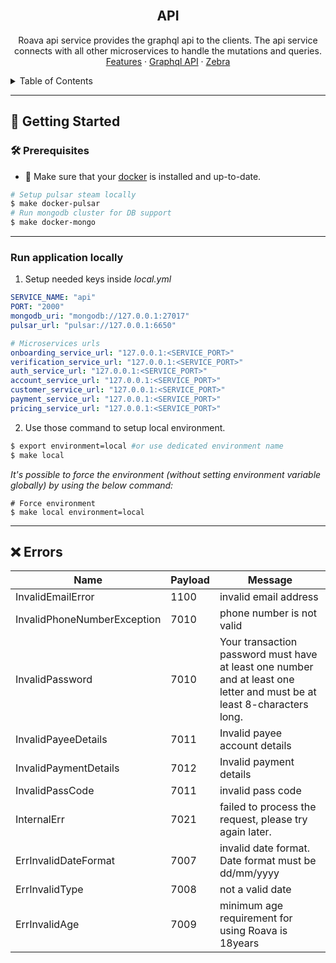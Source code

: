 <br />
<div align="center">
<h2 align="center">API</h2>
  <p align="center">
    Roava api service provides the graphql api to the clients. The api service connects with all other microservices to handle the mutations and queries. 
    <br />
    <a href="https://fcmbuk.atlassian.net/wiki/spaces/ROAV/pages/1046315011/Features">Features</a>
    ·
    <a href="https://fcmbuk.atlassian.net/wiki/spaces/ROAV/pages/486244390/api+graphql">Graphql API</a>
    ·
    <a href="https://github.com/roava/zebra">Zebra</a>
  </p>
</div>

<!-- TABLE OF CONTENTS -->
<details>
  <summary>Table of Contents</summary>
  <ol>
    <li>
      <a href="#getting-started">Getting Started</a>
      <ul>
        <li><a href="#prerequisites">Prerequisites</a></li>
      </ul>
    </li>
    <li><a href="#events">Events</a></li>
    <li><a href="#errors">Errors</a></li>
  </ol>
</details>

---

<!-- GETTING STARTED -->
## 🚀 Getting Started

### 🛠 Prerequisites

* 🐳 Make sure that your [docker](https://docs.docker.com/get-docker/) is installed and up-to-date.

```sh
# Setup pulsar steam locally
$ make docker-pulsar
# Run mongodb cluster for DB support
$ make docker-mongo
```
---
### Run application locally

1. Setup needed keys inside _local.yml_

```yml
SERVICE_NAME: "api"
PORT: "2000"
mongodb_uri: "mongodb://127.0.0.1:27017"
pulsar_url: "pulsar://127.0.0.1:6650"

# Microservices urls
onboarding_service_url: "127.0.0.1:<SERVICE_PORT>"
verification_service_url: "127.0.0.1:<SERVICE_PORT>"
auth_service_url: "127.0.0.1:<SERVICE_PORT>"
account_service_url: "127.0.0.1:<SERVICE_PORT>"
customer_service_url: "127.0.0.1:<SERVICE_PORT>"
payment_service_url: "127.0.0.1:<SERVICE_PORT>"
pricing_service_url: "127.0.0.1:<SERVICE_PORT>"

```

2. Use those command to setup local environment.
```sh
$ export environment=local #or use dedicated environment name
$ make local
```

_It's possible to force the environment (without setting environment variable globally) by using the below command:_
```shell script
# Force environment
$ make local environment=local
```
---

## ❌ Errors
| Name | Payload | Message |
| ----------- | ----------- | ---------- |
| InvalidEmailError | 1100 | invalid email address |
| InvalidPhoneNumberException | 7010 | phone number is not valid |
| InvalidPassword | 7010 | Your transaction password must have at least one number and at least one letter and must be at least 8-characters long. |
| InvalidPayeeDetails | 7011 | Invalid payee account details |
| InvalidPaymentDetails | 7012 | Invalid payment details |
| InvalidPassCode | 7011 | invalid pass code |
| InternalErr | 7021 | failed to process the request, please try again later. |
| ErrInvalidDateFormat | 7007 | invalid date format. Date format must be dd/mm/yyyy |
| ErrInvalidType | 7008 | not a valid date |
| ErrInvalidAge | 7009 | minimum age requirement for using Roava is 18years |
